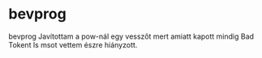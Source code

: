 # bevprog
bevprog
Javítottam a pow-nál egy vesszőt mert amiatt kapott mindig Bad Tokent ls msot vettem észre hiányzott.
